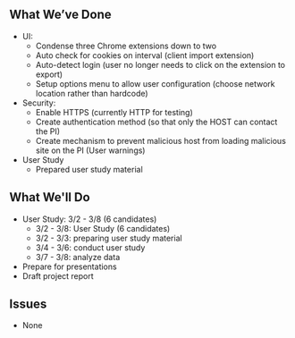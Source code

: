 ## What We’ve Done
* UI: 
  * Condense three Chrome extensions down to two
  * Auto check for cookies on interval (client import extension)
  * Auto-detect login (user no longer needs to click on the extension to export)
  * Setup options menu to allow user configuration (choose network location rather than hardcode)
* Security:
  * Enable HTTPS (currently HTTP for testing)
  * Create authentication method (so that only the HOST can contact the PI)
  * Create mechanism to prevent malicious host from loading malicious site on the PI (User warnings)
 * User Study
   * Prepared user study material
  

## What We'll Do
* User Study: 3/2 - 3/8 (6 candidates)
  * 3/2 - 3/8: User Study (6 candidates)
  * 3/2 - 3/3: preparing user study material
  * 3/4 - 3/6: conduct user study
  * 3/7 - 3/8: analyze data
* Prepare for presentations
* Draft project report

## Issues
* None
